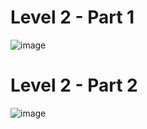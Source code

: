 # Level 2 - Part 1

![image](https://user-images.githubusercontent.com/82754379/139622184-2c5a46b3-5704-4943-80a6-b1217fa1e746.png)


# Level 2 - Part 2

![image](https://user-images.githubusercontent.com/82754379/139627876-19431090-dff4-46c9-a286-fb7291b39771.png)
